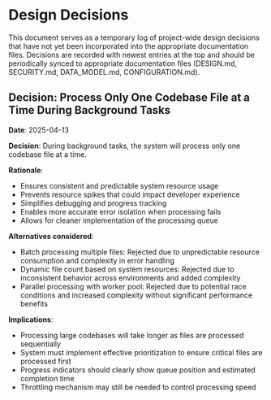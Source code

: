 # Design Decisions

This document serves as a temporary log of project-wide design decisions that have not yet been incorporated into the appropriate documentation files. Decisions are recorded with newest entries at the top and should be periodically synced to appropriate documentation files (DESIGN.md, SECURITY.md, DATA_MODEL.md, CONFIGURATION.md).

## Decision: Process Only One Codebase File at a Time During Background Tasks

**Date**: 2025-04-13

**Decision**: During background tasks, the system will process only one codebase file at a time.

**Rationale**: 
- Ensures consistent and predictable system resource usage
- Prevents resource spikes that could impact developer experience
- Simplifies debugging and progress tracking
- Enables more accurate error isolation when processing fails
- Allows for cleaner implementation of the processing queue

**Alternatives considered**:
- Batch processing multiple files: Rejected due to unpredictable resource consumption and complexity in error handling
- Dynamic file count based on system resources: Rejected due to inconsistent behavior across environments and added complexity
- Parallel processing with worker pool: Rejected due to potential race conditions and increased complexity without significant performance benefits

**Implications**:
- Processing large codebases will take longer as files are processed sequentially
- System must implement effective prioritization to ensure critical files are processed first
- Progress indicators should clearly show queue position and estimated completion time
- Throttling mechanism may still be needed to control processing speed
